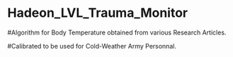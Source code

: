 # Hadeon_LVL_Trauma_Monitor

#Algorithm for Body Temperature obtained from various Research Articles.

#Calibrated to be used for Cold-Weather Army Personnal.
